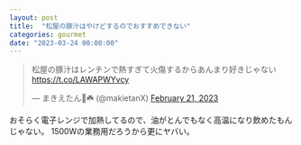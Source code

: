 ```yaml
---
layout: post
title:  "松屋の豚汁はやけどするのでおすすめできない"
categories: gourmet
date: "2023-03-24 00:00:00"
---
```


<blockquote class="twitter-tweet tw-align-center"><p lang="ja" dir="ltr">松屋の豚汁はレンチンで熱すぎて火傷するからあんまり好きじゃない <a href="https://t.co/LAWAPWYvcy">https://t.co/LAWAPWYvcy</a></p>&mdash; まきえたん🥦☘️ (@makietanX) <a href="https://twitter.com/makietanX/status/1627908878276100097?ref_src=twsrc%5Etfw">February 21, 2023</a></blockquote> <script async src="https://platform.twitter.com/widgets.js" charset="utf-8"></script>

おそらく電子レンジで加熱してるので、油がとんでもなく高温になり飲めたもんじゃない。
1500Wの業務用だろうから更にヤバい。

